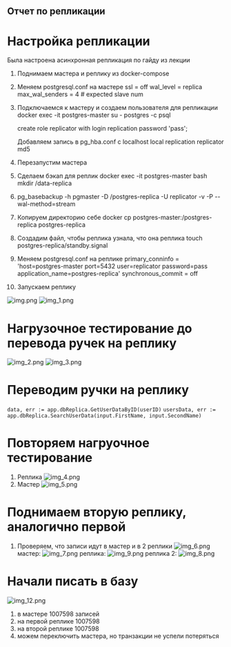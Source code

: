 ## Отчет по репликации

# Настройка репликации

Была настроена асинхронная репликация по гайду из лекции

1. Поднимаем мастера и реплику из docker-compose
2. Меняем postgresql.conf на мастере
   ssl = off wal_level = replica max_wal_senders = 4 # expected slave num
3. Подключаемся к мастеру и создаем пользователя для репликации
   docker exec -it postgres-master su - postgres -c psql

    create role replicator with login replication password 'pass';

    Добавляем запись в pg_hba.conf с localhost
    local   replication     replicator                              md5
4. Перезапустим мастера
5. Сделаем бэкап для реплик
   docker exec -it postgres-master bash mkdir /data-replica

6. pg_basebackup -h pgmaster -D /postgres-replica -U replicator -v -P --wal-method=stream

7. Копируем директорию себе
docker cp postgres-master:/postgres-replica postgres-replica 
8. Создадим файл, чтобы реплика узнала, что она реплика
touch postgres-replica/standby.signal 
9. Меняем postgresql.conf на реплике
primary_conninfo = 'host=postgres-master port=5432 user=replicator password=pass application_name=postgres-replica'
   synchronous_commit = off
10. Запускаем реплику

![img.png](img.png)
![img_1.png](img_1.png)

# Нагрузочное тестирование до перевода ручек на реплику
![img_2.png](img_2.png)
![img_3.png](img_3.png)

# Переводим ручки на реплику
`data, err := app.dbReplica.GetUserDataByID(userID)`
`usersData, err := app.dbReplica.SearchUserData(input.FirstName, input.SecondName)`

# Повторяем нагруочное тестирование

1. Реплика
![img_4.png](img_4.png)
2. Мастер
![img_5.png](img_5.png)

# Поднимаем вторую реплику, аналогично первой 
1. Проверяем, что записи идут в мастер и в 2 реплики
![img_6.png](img_6.png)
мастер:
![img_7.png](img_7.png)
реплика:
![img_9.png](img_9.png)
реплика 2:
![img_8.png](img_8.png)

# Начали писать в базу
![img_12.png](img_12.png)
1. в мастере 1007598 записей 
2. на первой реплике 1007598
3. на второй реплике 1007598
4. можем переключить мастера, но транзакции не успели потеряться
